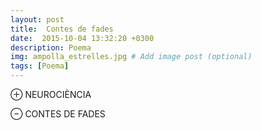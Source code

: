 ```yaml
---
layout: post
title:  Contes de fades
date:  2015-10-04 13:32:20 +0300
description: Poema
img: ampolla_estrelles.jpg # Add image post (optional)
tags: [Poema]
---
```


⊕ NEUROCIÈNCIA  


⊖ CONTES DE FADES
